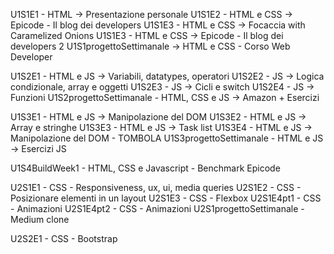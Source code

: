 U1S1E1 - HTML -> Presentazione personale
U1S1E2 - HTML e CSS -> Epicode - Il blog dei developers
U1S1E3 - HTML e CSS -> Focaccia with Caramelized Onions
U1S1E3 - HTML e CSS -> Epicode - Il blog dei developers 2
U1S1progettoSettimanale -> HTML e CSS - Corso Web Developer

U1S2E1 - HTML e JS -> Variabili, datatypes, operatori
U1S2E2 - JS -> Logica condizionale, array e oggetti
U1S2E3 - JS -> Cicli e switch
U1S2E4 - JS -> Funzioni
U1S2progettoSettimanale - HTML, CSS e JS -> Amazon + Esercizi

U1S3E1 - HTML e JS -> Manipolazione del DOM
U1S3E2 - HTML e JS -> Array e stringhe
U1S3E3 - HTML e JS -> Task list
U1S3E4 - HTML e JS -> Manipolazione del DOM - TOMBOLA
U1S3progettoSettimanale - HTML e JS -> Esercizi JS

U1S4BuildWeek1 - HTML, CSS e Javascript - Benchmark Epicode

U2S1E1 - CSS - Responsiveness, ux, ui, media queries
U2S1E2 - CSS - Posizionare elementi in un layout
U2S1E3 - CSS - Flexbox
U2S1E4pt1 - CSS - Animazioni
U2S1E4pt2 - CSS - Animazioni
U2S1progettoSettimanale - Medium clone

U2S2E1 - CSS - Bootstrap
